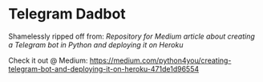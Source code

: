 # Telegram Dadbot
Shamelessly ripped off from: _Repository for Medium article about creating a Telegram bot in Python and deploying it on Heroku_

Check it out @ Medium: https://medium.com/python4you/creating-telegram-bot-and-deploying-it-on-heroku-471de1d96554
